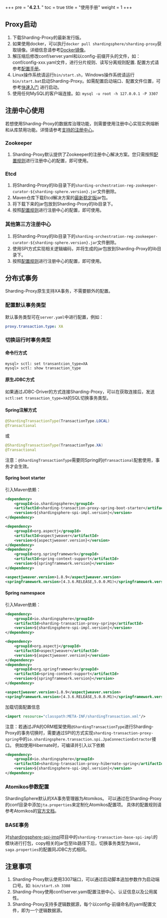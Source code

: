 +++
pre = "<b>4.2.1. </b>"
toc = true
title = "使用手册"
weight = 1
+++

## Proxy启动

1. 下载Sharding-Proxy的最新发行版。
1. 如果使用docker，可以执行`docker pull shardingsphere/sharding-proxy`获取镜像。详细信息请参考[Docker镜像](/cn/manual/sharding-proxy/docker/)。
1. 解压缩后修改conf/server.yaml和以config-前缀开头的文件，如：conf/config-xxx.yaml文件，进行分片规则、读写分离规则配置. 配置方式请参考[配置手册](/cn/manual/sharding-proxy/configuration/)。
1. Linux操作系统请运行`bin/start.sh`，Windows操作系统请运行`bin/start.bat`启动Sharding-Proxy。如需配置启动端口、配置文件位置，可参考[快速入门](/cn/quick-start/sharding-proxy-quick-start/)
进行启动。
1. 使用任何MySQL的客户端连接。如: `mysql -u root -h 127.0.0.1 -P 3307`

## 注册中心使用

若想使用Sharding-Proxy的数据库治理功能，则需要使用注册中心实现实例熔断和从库禁用功能。详情请参考[支持的注册中心](/cn/features/orchestration/supported-registry-repo/)。

### Zookeeper

1. Sharding-Proxy默认提供了Zookeeper的注册中心解决方案。您只需按照[配置规则](/cn/manual/sharding-proxy/configuration/)进行注册中心的配置，即可使用。

### Etcd

1. 将Sharding-Proxy的lib目录下的`sharding-orchestration-reg-zookeeper-curator-${sharding-sphere.version}.jar`文件删除。
1. Maven仓库下载Etcd解决方案的[最新稳定版](http://central.maven.org/maven2/io/shardingsphere/sharding-orchestration-reg-etcd/)jar包。
1. 将下载下来的jar包放到Sharding-Proxy的lib目录下。
1. 按照[配置规则](/cn/manual/sharding-proxy/configuration/)进行注册中心的配置，即可使用。

### 其他第三方注册中心

1. 将Sharding-Proxy的lib目录下的`sharding-orchestration-reg-zookeeper-curator-${sharding-sphere.version}.jar`文件删除。
1. 使用SPI方式实现相关逻辑编码，并将生成的jar包放到Sharding-Proxy的lib目录下。
1. 按照[配置规则](/cn/manual/sharding-proxy/configuration/)进行注册中心的配置，即可使用。

## 分布式事务

Sharding-Proxy原生支持XA事务，不需要额外的配置。

### 配置默认事务类型

默认事务类型可在`server.yaml`中进行配置，例如：

```yaml
proxy.transaction.type: XA
```

### 切换运行时事务类型

#### 命令行方式

```shell
mysql> sctl: set transantcion_type=XA
mysql> sctl: show transaction_type
```

#### 原生JDBC方式

如果通过JDBC-Driver的方式连接Sharding-Proxy，可以在获取连接后，发送`sctl:set transaction_type=XA`的SQL切换事务类型。

#### Spring注解方式

```java
@ShardingTransactionType(TransactionType.LOCAL)
@Transactional
```

或

```java
@ShardingTransactionType(TransactionType.XA)
@Transactional
```

注意：`@ShardingTransactionType`需要同Spring的`@Transactional`配套使用，事务才会生效。

#### Spring boot starter

引入Maven依赖：

```xml
<dependency>
    <groupId>io.shardingsphere</groupId>
    <artifactId>sharding-transaction-proxy-spring-boot-starter</artifactId>
    <version>${shardingsphere-spi-impl.version}</version>
</dependency>

<dependency>
    <groupId>org.aspectj</groupId>
    <artifactId>aspectjweaver</artifactId>
    <version>${aspectjweaver.version}</version>
</dependency>
<dependency>
    <groupId>org.springframework</groupId>
    <artifactId>spring-context-support</artifactId>
    <version>${springframework.version}</version>
</dependency>

<aspectjweaver.version>1.8.9</aspectjweaver.version>
<springframework.version>[4.3.6.RELEASE,5.0.0.M1)</springframework.version>
```

#### Spring namespace

引入Maven依赖：

```xml
<dependency>
    <groupId>io.shardingsphere</groupId>
    <artifactId>sharding-transaction-proxy-spring</artifactId>
    <version>${shardingsphere-spi-impl.version}</version>
</dependency>

<dependency>
    <groupId>org.aspectj</groupId>
    <artifactId>aspectjweaver</artifactId>
    <version>${aspectjweaver.version}</version>
</dependency>
<dependency>
    <groupId>org.springframework</groupId>
    <artifactId>spring-context-support</artifactId>
    <version>${springframework.version}</version>
</dependency>

<aspectjweaver.version>1.8.9</aspectjweaver.version>
<springframework.version>[4.3.6.RELEASE,5.0.0.M1)</springframework.version>
```
加载切面配置信息

```xml
<import resource="classpath:META-INF/shardingTransaction.xml"/>
```

注意：若通过JPA的ORM框架使用`@ShardingTransactionType`进行Sharding-Proxy的事务切换时，需要通过SPI的方式实现`sharding-transaction-proxy-spring`中的`io.shardingsphere.transaction.spi.JpaConnectionExtractor`接口。
例如使用Hibernate时，可编译并引入以下依赖
```xml
<dependency>
    <groupId>io.shardingsphere</groupId>
    <artifactId>sharding-transaction-proxy-hibernate-spring</artifactId>
    <version>${shardingsphere-spi-impl.version}</version>
</dependency>
```

### Atomikos参数配置

ShardingSphere默认的XA事务管理器为Atomikos。
可以通过在Sharding-Proxy的conf目录中添加`jta.properties`来定制化Atomikos配置项。
具体的配置规则请参考Atomikos的[官方文档](https://www.atomikos.com/Documentation/JtaProperties)。

### BASE事务

对[shardingsphere-spi-impl](https://github.com/sharding-sphere/shardingsphere-spi-impl)项目中的`sharding-transaction-base-spi-impl`的模块进行打包，copy相关的jar包至lib路径下后，切换事务类型为`BASE`，`saga.properties`的配置同JDBC方式相同。


## 注意事项


1. Sharding-Proxy默认使用3307端口，可以通过启动脚本追加参数作为启动端口号。如: `bin/start.sh 3308`
1. Sharding-Proxy使用conf/server.yaml配置注册中心、认证信息以及公用属性。
1. Sharding-Proxy支持多逻辑数据源，每个以config-前缀命名的yaml配置文件，即为一个逻辑数据源。
